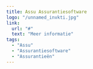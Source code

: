 ```yaml
---
title: Assu Assurantiesoftware
logo: "/unnamed_invkti.jpg"
link:
  url: "#"
  text: "Meer informatie"
tags:
  - "Assu"
  - "Assurantiesoftware"
  - "Assurantieën"
---
```


